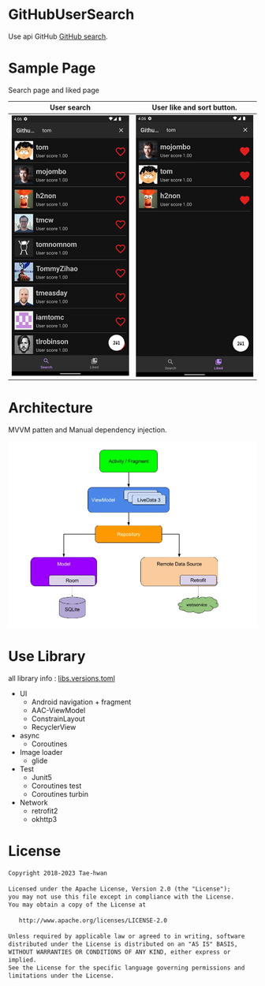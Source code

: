 # GitHubUserSearch

Use api GitHub [GitHub search](https://docs.github.com/en/free-pro-team@latest/rest/search/search?apiVersion=2022-11-28#search-code).

# Sample Page

Search page and liked page

|           User search           |   User like and sort button.    |
|:-------------------------------:|:-------------------------------:|
| ![main](images/search_page.png) | ![detail](images/like_page.png) |

# Architecture

MVVM patten and Manual dependency injection.

![architecture](images/architecture.webp)

# Use Library

all library info : [libs.versions.toml](gradle/libs.versions.toml)

- UI
    - Android navigation + fragment
    - AAC-ViewModel
    - ConstrainLayout
    - RecyclerView
- async
    - Coroutines
- Image loader
    - glide
- Test
    - Junit5
    - Coroutines test
    - Coroutines turbin
- Network
    - retrofit2
    - okhttp3

# License

```
Copyright 2018-2023 Tae-hwan

Licensed under the Apache License, Version 2.0 (the "License");
you may not use this file except in compliance with the License.
You may obtain a copy of the License at

   http://www.apache.org/licenses/LICENSE-2.0

Unless required by applicable law or agreed to in writing, software
distributed under the License is distributed on an "AS IS" BASIS,
WITHOUT WARRANTIES OR CONDITIONS OF ANY KIND, either express or implied.
See the License for the specific language governing permissions and
limitations under the License.
```
